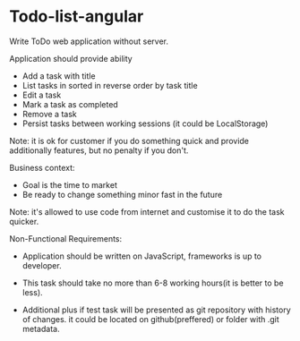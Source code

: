 # Todo-list-angular
Write ToDo web application without server.

Application should provide ability
+ Add a task with title
+ List tasks in sorted in reverse order by task title
+ Edit a task
+ Mark a task as completed
+ Remove a task
+ Persist tasks between working sessions (it could be LocalStorage)

Note: it is ok for customer if you do something quick and provide additionally features, but no penalty if you don't.

Business context:
+ Goal is the time to market
+ Be ready to change something minor fast in the future

Note: it's allowed to use code from internet and customise it to do the task quicker.

Non-Functional Requirements:
+ Application should be written on JavaScript, frameworks is up to developer.
+ This task should take no more than 6-8 working hours(it is better to be less).

+ Additional plus if test task will be presented as git repository with history of changes. it could be located on github(preffered) or folder with .git metadata.
